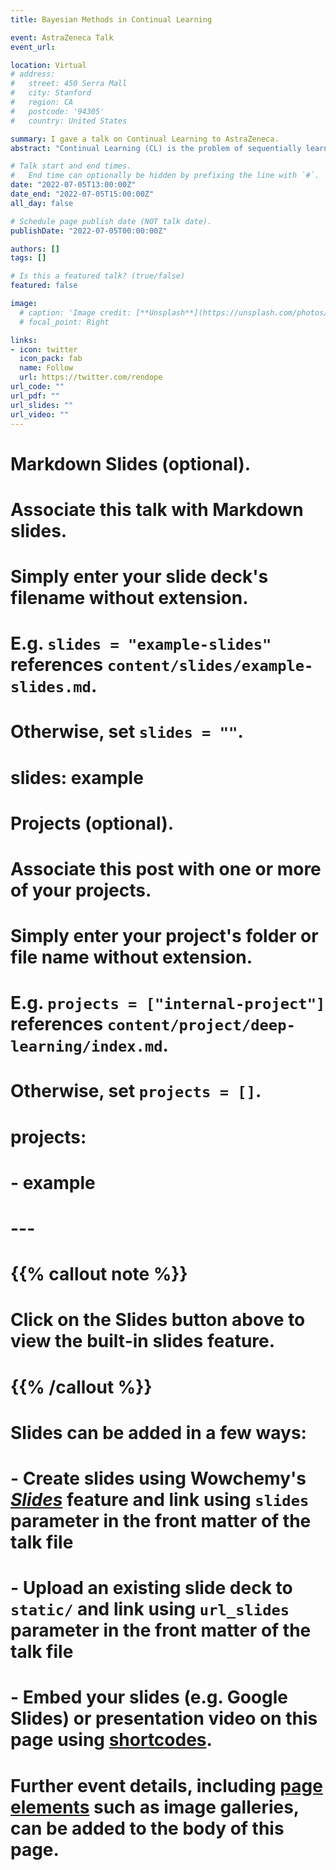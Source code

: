 ```yaml
---
title: Bayesian Methods in Continual Learning

event: AstraZeneca Talk
event_url:

location: Virtual
# address:
#   street: 450 Serra Mall
#   city: Stanford
#   region: CA
#   postcode: '94305'
#   country: United States

summary: I gave a talk on Continual Learning to AstraZeneca.
abstract: "Continual Learning (CL) is the problem of sequentially learning predictive models with varying data that may originate from different contexts. Many existing CL methods assume that the data stream is divided into a sequence of contexts, termed as tasks, with explicitly given transition boundaries. Unfortunately, many real-world CL scenarios have neither explicit task information nor context boundaries, motivating the study of task-agnostic CL. This paper proposes a variational architecture growing framework dubbed VariGrow. By interpreting dynamically growing neural networks as a Bayesian approximation, and defining flexible implicit variational distributions, VariGrow detects if a new task is arriving through an energy-based novelty score. If the novelty score is high and the sample is “detected” as a new task, VariGrow will grow a new expert module to be responsible for it. Otherwise, the sample will be assigned to one of the existing experts who is the most “familiar” with it (i.e., one with the lowest novelty score) to preserve all the acquired knowledge. We have tested VariGrow on several CIFAR and ImageNet-based benchmarks for the strictly task-agnostic CL setting without any task information during training or testing, which demonstrates its consistently superior or competitive performance."

# Talk start and end times.
#   End time can optionally be hidden by prefixing the line with `#`.
date: "2022-07-05T13:00:00Z"
date_end: "2022-07-05T15:00:00Z"
all_day: false

# Schedule page publish date (NOT talk date).
publishDate: "2022-07-05T00:00:00Z"

authors: []
tags: []

# Is this a featured talk? (true/false)
featured: false

image:
  # caption: 'Image credit: [**Unsplash**](https://unsplash.com/photos/bzdhc5b3Bxs)'
  # focal_point: Right

links:
- icon: twitter
  icon_pack: fab
  name: Follow
  url: https://twitter.com/rendope
url_code: ""
url_pdf: ""
url_slides: ""
url_video: ""
---
```


# Markdown Slides (optional).
#   Associate this talk with Markdown slides.
#   Simply enter your slide deck's filename without extension.
#   E.g. `slides = "example-slides"` references `content/slides/example-slides.md`.
#   Otherwise, set `slides = ""`.
# slides: example

# Projects (optional).
#   Associate this post with one or more of your projects.
#   Simply enter your project's folder or file name without extension.
#   E.g. `projects = ["internal-project"]` references `content/project/deep-learning/index.md`.
#   Otherwise, set `projects = []`.
# projects:
# - example
# ---

# {{% callout note %}}
# Click on the **Slides** button above to view the built-in slides feature.
# {{% /callout %}}
# 
# Slides can be added in a few ways:
# 
# - **Create** slides using Wowchemy's [*Slides*](https://wowchemy.com/docs/managing-content/#create-slides) feature and link using `slides` parameter in the front matter of the talk file
# - **Upload** an existing slide deck to `static/` and link using `url_slides` parameter in the front matter of the talk file
# - **Embed** your slides (e.g. Google Slides) or presentation video on this page using [shortcodes](https://wowchemy.com/docs/writing-markdown-latex/).
# 
# Further event details, including [page elements](https://wowchemy.com/docs/writing-markdown-latex/) such as image galleries, can be added to the body of this page.
# 
